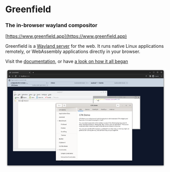 Greenfield
==
### The in-browser wayland compositor
[https://www.greenfield.app](https://www.greenfield.app)

Greenfield is a [Wayland server](https://en.wikipedia.org/wiki/Wayland_%28display_server_protocol%29) for the web. It runs native Linux applications remotely,
or WebAssembly applications directly in your browser.

Visit the [documentation](http://udev.be/greenfield), or have [a look on how it all began](https://wayouttheresoftware.blogspot.com/2023/07/some-history-about-greenfield.html)

![img_3.png](docs/hello.png)
